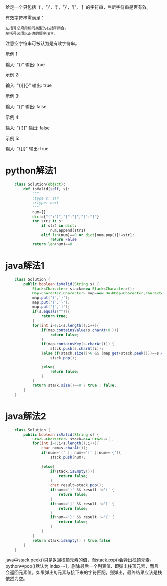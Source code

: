 给定一个只包括 '('，')'，'{'，'}'，'['，']' 的字符串，判断字符串是否有效。

有效字符串需满足：


	左括号必须用相同类型的右括号闭合。
	左括号必须以正确的顺序闭合。


注意空字符串可被认为是有效字符串。

示例 1:

输入: "()"
输出: true


示例 2:

输入: "()[]{}"
输出: true


示例 3:

输入: "(]"
输出: false


示例 4:

输入: "([)]"
输出: false


示例 5:

输入: "{[]}"
输出: true

# python解法1

```Python	
	class Solution(object):
	    def isValid(self, s):
	        """
	        :type s: str
	        :rtype: bool
	        """
	        num=[]
	        dict={"(":")","{":"}","[":"]"}
	        for str1 in s:
	            if str1 in dict:
	                num.append(str1)
	            elif len(num)==0 or dict[num.pop()]!=str1:
	                return False
	        return len(num)==0
```
# java解法1	 
``` Java             
	class Solution {
	    public boolean isValid(String s) {
	        Stack<Character> stack=new Stack<Character>();
	        Map<Character,Character> map=new HashMap<Character,Character>();
	        map.put('(',')');
	        map.put('{','}');
	        map.put('[',']');
	        if(s.equals("")){
	            return true;
	        }
	        for(int i=0;i<s.length();i++){
	            if(map.containsValue(s.charAt(0))){
	                return false;
	            }
	            if(map.containsKey(s.charAt(i))){
	                stack.push(s.charAt(i));
	            }else if(stack.size()>0 && (map.get(stack.peek()))==s.charAt(i)){
	                stack.pop();
	             
	            }else{
	                return false;
	            }
	        }
	        return stack.size()==0 ? true : false;
	    }
	}
```
# java解法2 
``` Java    
	class Solution {
	    public boolean isValid(String s) {
	        Stack<Character> stack=new Stack<>();
	        for(int i=0;i<s.length();i++){
	            char num=s.charAt(i);
	            if(num=='(' || num=='[' ||num=='{'){
	                stack.push(num);
	                
	            }else{
	                if(stack.isEmpty()){
	                    return false;
	                }
	                char result=stack.pop();
	                if(num==')' && result !='('){
	                    return false;
	                }
	                if(num==']' && result !='['){
	                    return false;
	                }
	                if(num=='}' && result !='{'){
	                    return false;
	                }
	            }
	        }
	        return stack.isEmpty() ? true:false;
	    }
	}
```
java中stack.peek()只是返回栈顶元素的值，而stack.pop()会弹出栈顶元素。python中pop()默认为 index=-1，删除最后一个列表值，即弹出栈顶元素，而且会返回元素值。如果弹出的元素与接下来的字符匹配，则弹出，最终结果应该是栈依然为空。


